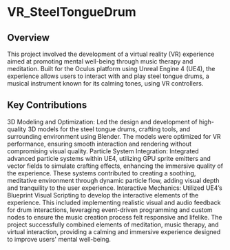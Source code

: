 # VR_SteelTongueDrum
## Overview
This project involved the development of a virtual reality (VR) experience aimed at promoting mental well-being through music therapy and meditation. Built for the Oculus platform using Unreal Engine 4 (UE4), the experience allows users to interact with and play steel tongue drums, a musical instrument known for its calming tones, using VR controllers.
## Key Contributions
3D Modeling and Optimization: Led the design and development of high-quality 3D models for the steel tongue drums, crafting tools, and surrounding environment using Blender. The models were optimized for VR performance, ensuring smooth interaction and rendering without compromising visual quality.
Particle System Integration: Integrated advanced particle systems within UE4, utilizing GPU sprite emitters and vector fields to simulate crafting effects, enhancing the immersive quality of the experience. These systems contributed to creating a soothing, meditative environment through dynamic particle flow, adding visual depth and tranquility to the user experience.
Interactive Mechanics: Utilized UE4’s Blueprint Visual Scripting to develop the interactive elements of the experience. This included implementing realistic visual and audio feedback for drum interactions, leveraging event-driven programming and custom nodes to ensure the music creation process felt responsive and lifelike.
The project successfully combined elements of meditation, music therapy, and virtual interaction, providing a calming and immersive experience designed to improve users' mental well-being.


